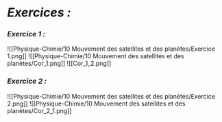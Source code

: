 # _**Exercices :**_

### _**Exercice 1 :**_

![[Physique-Chimie/10 Mouvement des satellites et des planètes/Exercice 1.png]]
![[Physique-Chimie/10 Mouvement des satellites et des planètes/Cor_1.png]]
![[Cor_1_2.png]]
### _**Exercice 2 :**_
![[Physique-Chimie/10 Mouvement des satellites et des planètes/Exercice 2.png]]
![[Physique-Chimie/10 Mouvement des satellites et des planètes/Cor_2_1.png]]
